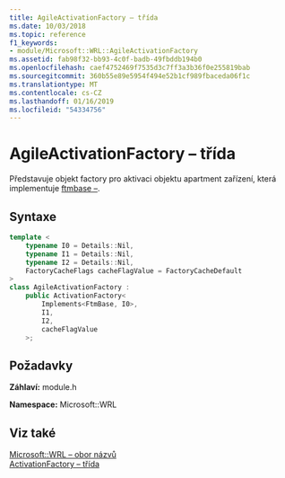 ```yaml
---
title: AgileActivationFactory – třída
ms.date: 10/03/2018
ms.topic: reference
f1_keywords:
- module/Microsoft::WRL::AgileActivationFactory
ms.assetid: fab98f32-bb93-4c0f-badb-49fbddb194b0
ms.openlocfilehash: caef4752469f7535d3c7ff3a3b36f0e255819bab
ms.sourcegitcommit: 360b55e89e5954f494e52b1cf989fbaceda06f1c
ms.translationtype: MT
ms.contentlocale: cs-CZ
ms.lasthandoff: 01/16/2019
ms.locfileid: "54334756"
---
```

# <a name="agileactivationfactory-class"></a>AgileActivationFactory – třída

Představuje objekt factory pro aktivaci objektu apartment zařízení, která implementuje [ftmbase –](ftmbase-class.md).

## <a name="syntax"></a>Syntaxe

```cpp
template <
    typename I0 = Details::Nil,
    typename I1 = Details::Nil,
    typename I2 = Details::Nil,
    FactoryCacheFlags cacheFlagValue = FactoryCacheDefault
>
class AgileActivationFactory :
    public ActivationFactory<
        Implements<FtmBase, I0>,
        I1,
        I2,
        cacheFlagValue
    >;
```

## <a name="requirements"></a>Požadavky

**Záhlaví:** module.h

**Namespace:** Microsoft::WRL

## <a name="see-also"></a>Viz také

[Microsoft::WRL – obor názvů](microsoft-wrl-namespace.md)<br/>
[ActivationFactory – třída](activationfactory-class.md)